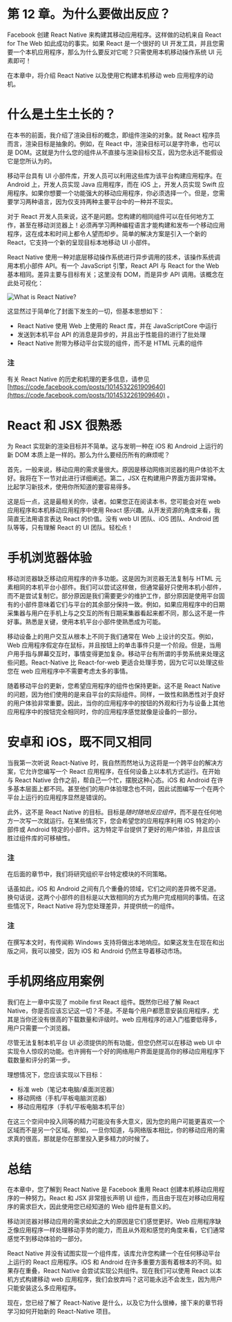 # 第 12 章。为什么要做出反应？

Facebook 创建 React Native 来构建其移动应用程序。这样做的动机来自 React for The Web 如此成功的事实。如果 React 是一个很好的 UI 开发工具，并且您需要一个本机应用程序，那么为什么要反对它呢？只需使用本机移动操作系统 UI 元素即可！

在本章中，将介绍 React Native 以及使用它构建本机移动 web 应用程序的动机。

# 什么是土生土长的？

在本书的前面，我介绍了渲染目标的概念，即组件渲染的对象。就 React 程序员而言，渲染目标是抽象的。例如，在 React 中，渲染目标可以是字符串，也可以是 DOM。这就是为什么您的组件从不直接与渲染目标交互，因为您永远不能假设它是您所认为的。

移动平台具有 UI 小部件库，开发人员可以利用这些库为该平台构建应用程序。在 Android 上，开发人员实现 Java 应用程序，而在 iOS 上，开发人员实现 Swift 应用程序。如果你想要一个功能强大的移动应用程序，你必须选择一个。但是，您需要学习两种语言，因为仅支持两种主要平台中的一种并不现实。

对于 React 开发人员来说，这不是问题。您构建的相同组件可以在任何地方工作，甚至在移动浏览器上！必须再学习两种编程语言才能构建和发布一个移动应用程序，这在成本和时间上都令人望而却步。简单的解决方案是引入一个新的 React，它支持一个新的呈现目标本地移动 UI 小部件。

React Native 使用一种对底层移动操作系统进行异步调用的技术，该操作系统调用本机小部件 API。有一个 JavaScript 引擎，React API 与 React for the Web 基本相同。差异主要与目标有关；这里没有 DOM，而是异步 API 调用。该概念在此处可视化：

![What is React Native?](../images/00085.jpeg)

这显然过于简单化了封面下发生的一切，但基本思想如下：

*   React Native 使用 Web 上使用的 React 库，并在 JavaScriptCore 中运行
*   发送到本机平台 API 的消息是异步的，并且出于性能目的进行了批处理
*   React Native 附带为移动平台实现的组件，而不是 HTML 元素的组件

### 注

有关 React Native 的历史和机理的更多信息，请参见[https://code.facebook.com/posts/1014532261909640](https://code.facebook.com/posts/1014532261909640) 。

# React 和 JSX 很熟悉

为 React 实现新的渲染目标并不简单。这与发明一种在 iOS 和 Android 上运行的新 DOM 本质上是一样的。那么为什么要经历所有的麻烦呢？

首先，一般来说，移动应用的需求量很大。原因是移动网络浏览器的用户体验不太好。我将在下一节对此进行详细阐述。第二，JSX 在构建用户界面方面非常棒。比起学习新技术，使用你所知道的要容易得多。

这是后一点，这是最相关的你，读者。如果您正在阅读本书，您可能会对在 web 应用程序和本机移动应用程序中使用 React 感兴趣。从开发资源的角度来看，我简直无法用语言表达 React 的价值。没有 web UI 团队、iOS 团队、Android 团队等等，只有理解 React 的 UI 团队。轻松点！

# 手机浏览器体验

移动浏览器缺乏移动应用程序的许多功能。这是因为浏览器无法复制与 HTML 元素相同的本机平台小部件。我们可以尝试这样做，但通常最好只使用本机小部件，而不是尝试复制它。部分原因是我们需要更少的维护工作，部分原因是使用平台固有的小部件意味着它们与平台的其余部分保持一致。例如，如果应用程序中的日期采集器与用户在手机上与之交互的所有日期采集器看起来都不同，那么这不是一件好事。熟悉是关键，使用本机平台小部件使熟悉成为可能。

移动设备上的用户交互从根本上不同于我们通常在 Web 上设计的交互。例如，Web 应用程序假定存在鼠标，并且按钮上的单击事件只是一个阶段。但是，当用户用手指与屏幕交互时，事情变得更加复杂。移动平台有所谓的手势系统来处理这些问题。React-Native 比 React-for-web 更适合处理手势，因为它可以处理这些您在 web 应用程序中不需要考虑太多的事情。

随着移动平台的更新，您希望应用程序的组件也保持更新。这不是 React Native 的问题，因为他们使用的是来自平台的实际组件。同样，一致性和熟悉性对于良好的用户体验非常重要。因此，当你的应用程序中的按钮的外观和行为与设备上其他应用程序中的按钮完全相同时，你的应用程序感觉就像是设备的一部分。

# 安卓和 iOS，既不同又相同

当我第一次听说 React-Native 时，我自然而然地认为这将是一个跨平台的解决方案，它允许您编写一个 React 应用程序，在任何设备上以本机方式运行。在开始与 React Native 合作之前，帮自己一个忙，摆脱这种心态。iOS 和 Android 在许多基本层面上都不同。甚至他们的用户体验理念也不同，因此试图编写一个在两个平台上运行的应用程序显然是错误的。

此外，这不是 React Native 的目标。目标是*随时随地反应组件*，而不是在任何地方一次写一次就运行。在某些情况下，您会希望您的应用程序利用 iOS 特定的小部件或 Android 特定的小部件。这为特定平台提供了更好的用户体验，并且应该胜过组件库的可移植性。

### 注

在后面的章节中，我们将研究组织平台特定模块的不同策略。

话虽如此，iOS 和 Android 之间有几个重叠的领域，它们之间的差异微不足道。换句话说，这两个小部件的目标是以大致相同的方式为用户完成相同的事情。在这些情况下，React Native 将为您处理差异，并提供统一的组件。

### 注

在撰写本文时，有传闻称 Windows 支持将做出本地响应。如果这发生在现在和出版之间，我可以接受，因为 iOS 和 Android 仍然主导着移动市场。

# 手机网络应用案例

我们在上一章中实现了 mobile first React 组件。既然你已经了解 React Native，你是否应该忘记这一切？不是。不是每个用户都愿意安装应用程序，尤其是当你还没有很高的下载数量和评级时。web 应用程序的进入门槛要低得多，用户只需要一个浏览器。

尽管无法复制本机平台 UI 必须提供的所有功能，但您仍然可以在移动 web UI 中实现令人惊叹的功能。也许拥有一个好的网络用户界面是提高你的移动应用程序下载数量和评分的第一步。

理想情况下，您应该实现以下目标：

*   标准 web（笔记本电脑/桌面浏览器）
*   移动网络（手机/平板电脑浏览器）
*   移动应用程序（手机/平板电脑本机平台）

在这三个空间中投入同等的精力可能没有多大意义，因为您的用户可能更喜欢一个区域而不是另一个区域。例如，一旦你知道，与网络版本相比，你的移动应用的需求真的很高，那就是你在那里投入更多精力的时候了。

# 总结

在本章中，您了解到 React Native 是 Facebook 重用 React 创建本机移动应用程序的一种努力。React 和 JSX 非常擅长声明 UI 组件，而且由于现在对移动应用程序的需求巨大，因此使用您已经知道的 Web 组件是有意义的。

移动浏览器对移动应用的需求如此之大的原因是它们感觉更好。Web 应用程序缺乏像应用程序一样处理移动手势的能力，而且从外观和感觉的角度来看，它们通常感觉不到移动体验的一部分。

React Native 并没有试图实现一个组件库，该库允许您构建一个在任何移动平台上运行的 React 应用程序。iOS 和 Android 在许多重要方面有着根本的不同。如果存在重叠，React Native 会尝试实现公共组件。现在我们可以使用 React 以本机方式构建移动 web 应用程序，我们会放弃吗？这可能永远不会发生，因为用户只能安装这么多应用程序。

现在，您已经了解了 React-Native 是什么，以及它为什么很棒，接下来的章节将学习如何开始新的 React-Native 项目。